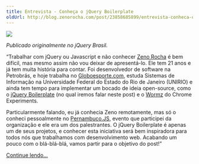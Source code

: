 ```yaml
---
title: Entrevista - Conheça o jQuery Boilerplate
oldUrl: http://blog.zenorocha.com/post/23858685899/entrevista-conheca-o-jquery-boilerplate
---
```


<p><img src="http://media.tumblr.com/tumblr_m4oml9dRHm1qe3219.jpg"/></p>

<p><em>Publicado originalmente no jQuery Brasil.</em></p>

<p>&#8220;Trabalhar com jQuery ou Javascript e não conhecer <a href="http://zenorocha.com/" target="_blank">Zeno Rocha</a> é bem difícil, mas mesmo assim não vou deixar de apresentá-lo. Ele tem 21 anos e já tem muita história para contar. Foi desenvolvedor de software na Petrobrás, e hoje trabalha no <a href="http://www.globoesporte.com" target="_blank">Globoesporte.com</a>, estuda Sistemas de Informação na Universidade Federal do Estado do Rio de Janeiro (UNIRIO) e ainda tem tempo para implementar um bocado de ideia open-source, como o <a href="http://br.jqueryboilerplate.com/" target="_blank">jQuery Boilerplate</a> (no qual iremos falar neste post) e o <a href="http://www.chromeexperiments.com/detail/wormz/" target="_blank">Wormz</a> do Chrome Experiments.</p>

<p>Particularmente falando, eu já conhecia Zeno remotamente, mas só o conheci pessoalmente no <a href="http://www.pernambucojs.com" target="_blank">Pernambuco.JS</a>, evento que participei da organização e ele era um dos palestrantes. O jQuery Boilerplate é apenas um de seus projetos, e conhecer esta iniciativa será bem inspiradora para todos nós que trabalhamos com desenvolvimento web. Acabando um pouco com o blá-blá-blá, vamos partir para o objetivo do post!&#8221;</p>

<p><a href="http://jquerybrasil.org/conheca-o-jquery-boilerplate-entrevista-com-zeno-rocha/" target="_blank">Continue lendo&#8230;</a></p>
